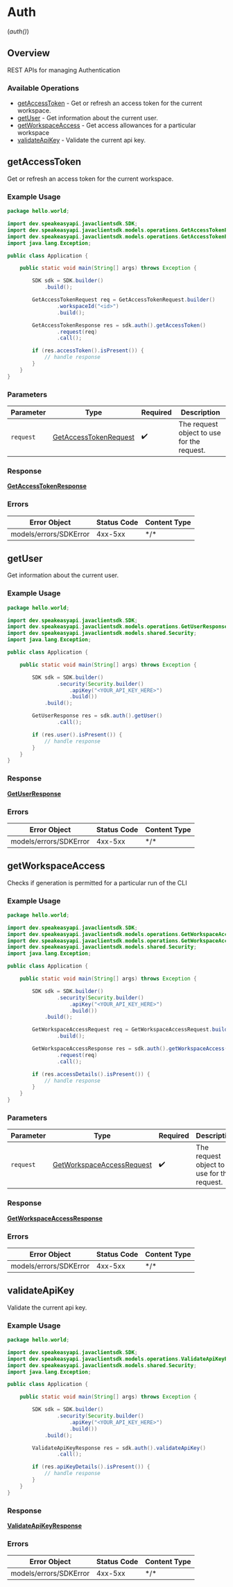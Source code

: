# Auth
(*auth()*)

## Overview

REST APIs for managing Authentication

### Available Operations

* [getAccessToken](#getaccesstoken) - Get or refresh an access token for the current workspace.
* [getUser](#getuser) - Get information about the current user.
* [getWorkspaceAccess](#getworkspaceaccess) - Get access allowances for a particular workspace
* [validateApiKey](#validateapikey) - Validate the current api key.

## getAccessToken

Get or refresh an access token for the current workspace.

### Example Usage

```java
package hello.world;

import dev.speakeasyapi.javaclientsdk.SDK;
import dev.speakeasyapi.javaclientsdk.models.operations.GetAccessTokenRequest;
import dev.speakeasyapi.javaclientsdk.models.operations.GetAccessTokenResponse;
import java.lang.Exception;

public class Application {

    public static void main(String[] args) throws Exception {

        SDK sdk = SDK.builder()
            .build();

        GetAccessTokenRequest req = GetAccessTokenRequest.builder()
                .workspaceId("<id>")
                .build();

        GetAccessTokenResponse res = sdk.auth().getAccessToken()
                .request(req)
                .call();

        if (res.accessToken().isPresent()) {
            // handle response
        }
    }
}
```

### Parameters

| Parameter                                                                 | Type                                                                      | Required                                                                  | Description                                                               |
| ------------------------------------------------------------------------- | ------------------------------------------------------------------------- | ------------------------------------------------------------------------- | ------------------------------------------------------------------------- |
| `request`                                                                 | [GetAccessTokenRequest](../../models/operations/GetAccessTokenRequest.md) | :heavy_check_mark:                                                        | The request object to use for the request.                                |

### Response

**[GetAccessTokenResponse](../../models/operations/GetAccessTokenResponse.md)**

### Errors

| Error Object           | Status Code            | Content Type           |
| ---------------------- | ---------------------- | ---------------------- |
| models/errors/SDKError | 4xx-5xx                | \*\/*                  |


## getUser

Get information about the current user.

### Example Usage

```java
package hello.world;

import dev.speakeasyapi.javaclientsdk.SDK;
import dev.speakeasyapi.javaclientsdk.models.operations.GetUserResponse;
import dev.speakeasyapi.javaclientsdk.models.shared.Security;
import java.lang.Exception;

public class Application {

    public static void main(String[] args) throws Exception {

        SDK sdk = SDK.builder()
                .security(Security.builder()
                    .apiKey("<YOUR_API_KEY_HERE>")
                    .build())
            .build();

        GetUserResponse res = sdk.auth().getUser()
                .call();

        if (res.user().isPresent()) {
            // handle response
        }
    }
}
```

### Response

**[GetUserResponse](../../models/operations/GetUserResponse.md)**

### Errors

| Error Object           | Status Code            | Content Type           |
| ---------------------- | ---------------------- | ---------------------- |
| models/errors/SDKError | 4xx-5xx                | \*\/*                  |


## getWorkspaceAccess

Checks if generation is permitted for a particular run of the CLI

### Example Usage

```java
package hello.world;

import dev.speakeasyapi.javaclientsdk.SDK;
import dev.speakeasyapi.javaclientsdk.models.operations.GetWorkspaceAccessRequest;
import dev.speakeasyapi.javaclientsdk.models.operations.GetWorkspaceAccessResponse;
import dev.speakeasyapi.javaclientsdk.models.shared.Security;
import java.lang.Exception;

public class Application {

    public static void main(String[] args) throws Exception {

        SDK sdk = SDK.builder()
                .security(Security.builder()
                    .apiKey("<YOUR_API_KEY_HERE>")
                    .build())
            .build();

        GetWorkspaceAccessRequest req = GetWorkspaceAccessRequest.builder()
                .build();

        GetWorkspaceAccessResponse res = sdk.auth().getWorkspaceAccess()
                .request(req)
                .call();

        if (res.accessDetails().isPresent()) {
            // handle response
        }
    }
}
```

### Parameters

| Parameter                                                                         | Type                                                                              | Required                                                                          | Description                                                                       |
| --------------------------------------------------------------------------------- | --------------------------------------------------------------------------------- | --------------------------------------------------------------------------------- | --------------------------------------------------------------------------------- |
| `request`                                                                         | [GetWorkspaceAccessRequest](../../models/operations/GetWorkspaceAccessRequest.md) | :heavy_check_mark:                                                                | The request object to use for the request.                                        |

### Response

**[GetWorkspaceAccessResponse](../../models/operations/GetWorkspaceAccessResponse.md)**

### Errors

| Error Object           | Status Code            | Content Type           |
| ---------------------- | ---------------------- | ---------------------- |
| models/errors/SDKError | 4xx-5xx                | \*\/*                  |


## validateApiKey

Validate the current api key.

### Example Usage

```java
package hello.world;

import dev.speakeasyapi.javaclientsdk.SDK;
import dev.speakeasyapi.javaclientsdk.models.operations.ValidateApiKeyResponse;
import dev.speakeasyapi.javaclientsdk.models.shared.Security;
import java.lang.Exception;

public class Application {

    public static void main(String[] args) throws Exception {

        SDK sdk = SDK.builder()
                .security(Security.builder()
                    .apiKey("<YOUR_API_KEY_HERE>")
                    .build())
            .build();

        ValidateApiKeyResponse res = sdk.auth().validateApiKey()
                .call();

        if (res.apiKeyDetails().isPresent()) {
            // handle response
        }
    }
}
```

### Response

**[ValidateApiKeyResponse](../../models/operations/ValidateApiKeyResponse.md)**

### Errors

| Error Object           | Status Code            | Content Type           |
| ---------------------- | ---------------------- | ---------------------- |
| models/errors/SDKError | 4xx-5xx                | \*\/*                  |
